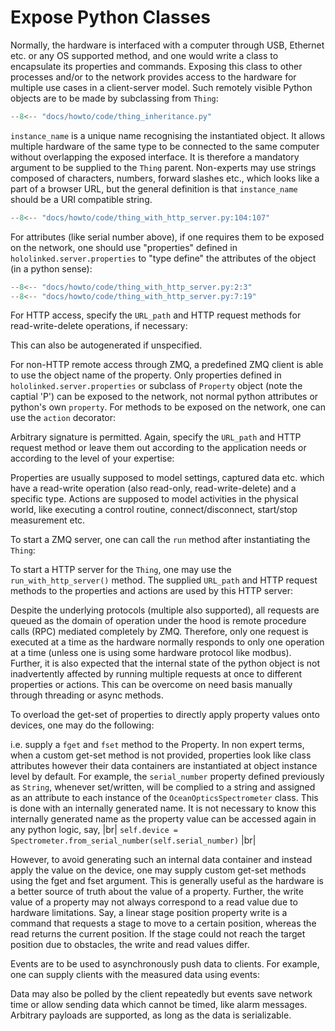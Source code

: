 Expose Python Classes
=====================

Normally, the hardware is interfaced with a computer through USB, Ethernet etc. or any OS supported method, 
and one would write a class to encapsulate its properties and commands. Exposing this class to other processes 
and/or to the network provides access to the hardware for multiple use cases in a client-server model. Such remotely visible 
Python objects are to be made by subclassing from `Thing`: 

``` py title="Base Class" linenums="1"
--8<-- "docs/howto/code/thing_inheritance.py"
```

`instance_name` is a unique name recognising the instantiated object. It allows multiple 
hardware of the same type to be connected to the same computer without overlapping the exposed interface. It is therefore a 
mandatory argument to be supplied to the `Thing` parent. Non-experts may use strings composed of 
characters, numbers, forward slashes etc., which looks like a part of a browser URL, but the general definition is 
that `instance_name` should be a URI compatible string.


``` py title="instance name" linenums="1"
--8<-- "docs/howto/code/thing_with_http_server.py:104:107"

```
For attributes (like serial number above), if one requires them to be exposed on the network, one should 
use "properties" defined in `hololinked.server.properties` to "type define" the attributes of the object (in a python sense): 

``` py title="Properties" linenums="1"
--8<-- "docs/howto/code/thing_with_http_server.py:2:3"
--8<-- "docs/howto/code/thing_with_http_server.py:7:19"
```

For HTTP access, specify the `URL_path` and HTTP request methods for read-write-delete operations, if necessary: 

<!-- .. literalinclude:: code/thing_with_http_server.py 
    :language: python   
    :linenos:
    :lines: 8-11, 41-45 -->

This can also be autogenerated if unspecified. 

<!-- .. note::

    HTTP API will be moved HTTP server in a near future release to avoid confusions and simplify the Thing API.
    One need not then worry about learning multiple protocols at once. -->

For non-HTTP remote access through ZMQ, a predefined ZMQ client is able to use the object name of the property.
Only properties defined in `hololinked.server.properties` or subclass of `Property` object (note the captial 'P') 
can be exposed to the network, not normal python attributes or python's own `property`.
For methods to be exposed on the network, one can use the `action` decorator: 

<!-- .. literalinclude:: code/thing_with_http_server.py
    :language: python
    :linenos:
    :lines: 2-3, 7-22, 29-36 -->

Arbitrary signature is permitted. Again, specify the `URL_path` and HTTP request method 
or leave them out according to the application needs or according to the level of your expertise:

<!-- .. literalinclude:: code/thing_with_http_server.py 
    :language: python   
    :linenos:
    :lines: 8-11, 37-40 -->

<!-- .. note::

    Again, HTTP API will be moved HTTP server  -->

Properties are usually supposed to model settings, captured data etc. which have a read-write 
operation (also read-only, read-write-delete) and a specific type. Actions are supposed to model 
activities in the physical world, like executing a control routine, connect/disconnect, start/stop measurement etc. 

To start a ZMQ server, one can call the `run` method after instantiating the 
`Thing`:

<!-- .. literalinclude:: code/thing_without_http_server.py 
    :language: python   
    :linenos:
    :lines: 81, 96-99 -->

To start a HTTP server for the `Thing`, one may use the `run_with_http_server()` method. 
The supplied `URL_path` and HTTP request methods to the properties and actions are used by this HTTP server: 

<!-- .. literalinclude:: code/thing_with_http_server.py
    :language: python
    :linenos:
    :lines: 104-108 -->

Despite the underlying protocols (multiple also supported), all requests are queued as the domain of operation 
under the hood is remote procedure calls (RPC) mediated completely by ZMQ. Therefore, only one request is executed at a time as 
the hardware normally responds to only one operation at a time (unless one is using some hardware protocol like modbus). 
Further, it is also expected that the internal state of the python object is not inadvertently affected by 
running multiple requests at once to different properties or actions. This can be overcome on need basis manually through threading or async methods. 

To overload the get-set of properties to directly apply property values onto devices, one may do 
the following:

<!-- .. literalinclude:: code/thing_with_http_server_2.py
    :language: python
    :linenos: 
    :lines: 5-28 -->

i.e. supply a `fget` and `fset` method to the Property. In non expert terms, when a custom get-set method is not provided, properties look like class attributes however their 
data containers are instantiated at object instance level by default. For example, the `serial_number` property defined 
previously as `String`, whenever set/written, will be complied to a string and assigned as an attribute to each instance 
of the `OceanOpticsSpectrometer` class. This is done with an internally generated name. It is not necessary to know this 
internally generated name as the property value can be accessed again in any python logic, say,
|br|
`self.device = Spectrometer.from_serial_number(self.serial_number)` 
|br|

However, to avoid generating such an internal data container and instead apply the value on the device, one may supply 
custom get-set methods using the fget and fset argument. This is generally useful as the hardware is a better source 
of truth about the value of a property. Further, the write value of a property may not always correspond to a read 
value due to hardware limitations. Say, a linear stage position property write is a command that requests a stage to move to a certain 
position, whereas the read returns the current position. If the stage could not reach the target position due to obstacles,
the write and read values differ. 

Events are to be used to asynchronously push data to clients. For example, one can supply clients with the 
measured data using events:

<!-- .. literalinclude:: code/thing_with_http_server.py 
    :language: python   
    :linenos:
    :lines: 2-3, 7-11, 16-28, 74-93 -->

Data may also be polled by the client repeatedly but events save network time or allow sending data which cannot be timed,
like alarm messages. Arbitrary payloads are supported, as long as the data is serializable.   


